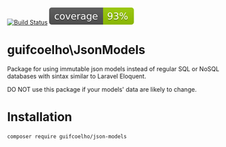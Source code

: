 [![Build Status](https://travis-ci.com/guifcoelho/json-models.svg?branch=master)](https://travis-ci.com/guifcoelho/json-models)
![Code Coverage Status](tests/report/coverage.svg)


# guifcoelho\JsonModels

Package for using immutable json models instead of regular SQL or NoSQL databases with sintax similar to Laravel Eloquent.

DO NOT use this package if your models' data are likely to change.

# Installation

`composer require guifcoelho/json-models`
